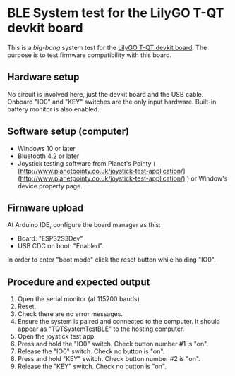 # BLE System test for the LilyGO T-QT devkit board

This is a *big-bang* system test for the [LilyGO T-QT devkit board](https://github.com/Xinyuan-LilyGO/T-QT).
The purpose is to test firmware compatibility with this board.

## Hardware setup

No circuit is involved here, just the devkit board and the USB cable. Onboard "IO0" and "KEY" switches are the only input hardware. Built-in battery monitor is also enabled.

## Software setup (computer)

- Windows 10 or later
- Bluetooth 4.2 or later
- Joystick testing software from Planet's Pointy ( [http://www.planetpointy.co.uk/joystick-test-application/](http://www.planetpointy.co.uk/joystick-test-application/) ) or Window's device property page.

## Firmware upload

At Arduino IDE, configure the board manager as this:

- Board: "ESP32S3Dev"
- USB CDC on boot: "Enabled".

In order to enter "boot mode" click the reset button while holding "IO0".

## Procedure and expected output

1. Open the serial monitor (at 115200 bauds).
2. Reset.
3. Check there are no error messages.
4. Ensure the system is paired and connected to the computer. It should appear as "TQTSystemTestBLE" to the hosting computer.
5. Open the joystick test app.
6. Press and hold the "IO0" switch. Check button number #1 is "on".
7. Release the "IO0" switch. Check no button is "on".
8. Press and hold "KEY" switch. Check button number #2 is "on".
9. Release the "KEY" switch. Check no button is "on".
